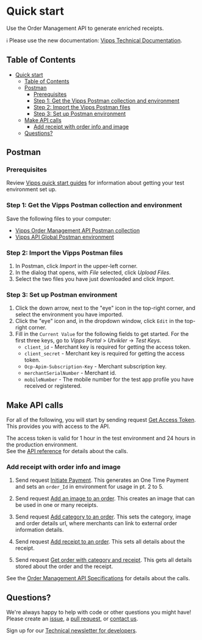 <!-- START_METADATA
---
title: Quick start
sidebar_position: 20
pagination_next: null
pagination_prev: null
---
END_METADATA -->

# Quick start

Use the Order Management API to generate enriched receipts.

<!-- START_COMMENT -->

ℹ️ Please use the new documentation:
[Vipps Technical Documentation](https://vippsas.github.io/vipps-developer-docs/).

## Table of Contents

- [Quick start](#quick-start)
  - [Table of Contents](#table-of-contents)
  - [Postman](#postman)
    - [Prerequisites](#prerequisites)
    - [Step 1: Get the Vipps Postman collection and environment](#step-1-get-the-vipps-postman-collection-and-environment)
    - [Step 2: Import the Vipps Postman files](#step-2-import-the-vipps-postman-files)
    - [Step 3: Set up Postman environment](#step-3-set-up-postman-environment)
  - [Make API calls](#make-api-calls)
    - [Add receipt with order info and image](#add-receipt-with-order-info-and-image)
  - [Questions?](#questions)

<!-- END_COMMENT -->


## Postman

### Prerequisites

Review
[Vipps quick start guides](https://vippsas.github.io/vipps-developer-docs/docs/vipps-developers/quick-start-guides)
for information about getting your test environment set up.

### Step 1: Get the Vipps Postman collection and environment

Save the following files to your computer:

* [Vipps Order Management API Postman collection](tools/vipps-order-management-api-postman-collection.json)
* [Vipps API Global Postman environment](https://raw.githubusercontent.com/vippsas/vipps-developers/master/tools/vipps-api-global-postman-environment.json)

### Step 2: Import the Vipps Postman files

1. In Postman, click *Import* in the upper-left corner.
1. In the dialog that opens, with *File* selected, click *Upload Files*.
1. Select the two files you have just downloaded and click *Import*.

### Step 3: Set up Postman environment

1. Click the down arrow, next to the "eye" icon in the top-right corner, and select the environment you have imported.
2. Click the "eye" icon and, in the dropdown window, click `Edit` in the top-right corner.
3. Fill in the `Current Value` for the following fields to get started. For the first three keys, go to *Vipps Portal* > *Utvikler* ->  *Test Keys*.
   * `client_id` - Merchant key is required for getting the access token.
   * `client_secret` - Merchant key is required for getting the access token.
   * `Ocp-Apim-Subscription-Key` - Merchant subscription key.
   * `merchantSerialNumber` - Merchant id.
   * `mobileNumber` - The mobile number for the test app profile you have received or registered.

## Make API calls

For all of the following, you will start by sending request [Get Access Token](https://vippsas.github.io/vipps-developer-docs/api/ecom#tag/Authorization-Service/operation/fetchAuthorizationTokenUsingPost).
This provides you with access to the API.

The access token is valid for 1 hour in the test environment
and 24 hours in the production environment.  
See the
[API reference](https://vippsas.github.io/vipps-developer-docs/api/order-management)
for details about the calls.

### Add receipt with order info and image

1. Send request [Initiate Payment](https://vippsas.github.io/vipps-developer-docs/api/ecom#tag/Vipps-eCom-API/operation/initiatePaymentV3UsingPOST).
   This generates an One Time Payment and sets an `order_Id` in environment for usage in pt. 2 to 5.

2. Send request [Add an image to an order](https://vippsas.github.io/vipps-developer-docs/api/order-management#tag/Image/operation/postImage).
   This creates an image that can be used in one or many receipts.

3. Send request [Add category to an order](https://vippsas.github.io/vipps-developer-docs/api/order-management#tag/Category/operation/putCategoryV2).
   This sets the category, image and 
order details url, where merchants can link to external order information details.

4. Send request [Add receipt to an order](https://vippsas.github.io/vipps-developer-docs/api/order-management#tag/Receipt/operation/postReceiptV2).
   This sets all details about the receipt.

5. Send request [Get order with category and receipt](https://vippsas.github.io/vipps-developer-docs/api/order-management#tag/Order/operation/getOrderV2).
   This gets all details stored about the order and the receipt.

See the [Order Management API Specifications](https://vippsas.github.io/vipps-developer-docs/api/order-management) for details about the calls.


## Questions?

We're always happy to help with code or other questions you might have!
Please create an [issue](https://github.com/vippsas/vipps-qr-api/issues),
a [pull request](https://github.com/vippsas/vipps-order-management-api/pulls),
or [contact us](https://vippsas.github.io/vipps-developer-docs/docs/vipps-developers/contact).

Sign up for our [Technical newsletter for developers](https://vippsas.github.io/vipps-developer-docs/docs/vipps-developers/newsletters).
